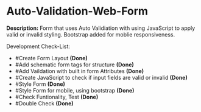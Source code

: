 # Auto-Validation-Web-Form

<b>Description:</b> Form that uses Auto Validiation with using JavaScript to apply valid or invalid styling. Bootstrap added for moblie responsiveness.

Development Check-List:
- #Create Form Layout <b>(Done)</b>
- #Add schematic form tags for structure <b>(Done)</b>
- #Add Vaildation with built in form Attributes <b>(Done)</b>
- #Create JavaScript to check if input fields are valid or invalid <b>(Done)</b>
- #Style Form <b>(Done)</b>
- #Style Form for mobile, using bootstrap <b>(Done)</b>
- #Check Funtionality, Test <b>(Done)</b>
- #Double Check <b>(Done)</b>
